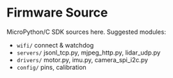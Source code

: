 # Firmware Source

MicroPython/C SDK sources here. Suggested modules:
- `wifi/` connect & watchdog
- `servers/` jsonl_tcp.py, mjpeg_http.py, lidar_udp.py
- `drivers/` motor.py, imu.py, camera_spi_i2c.py
- `config/` pins, calibration
